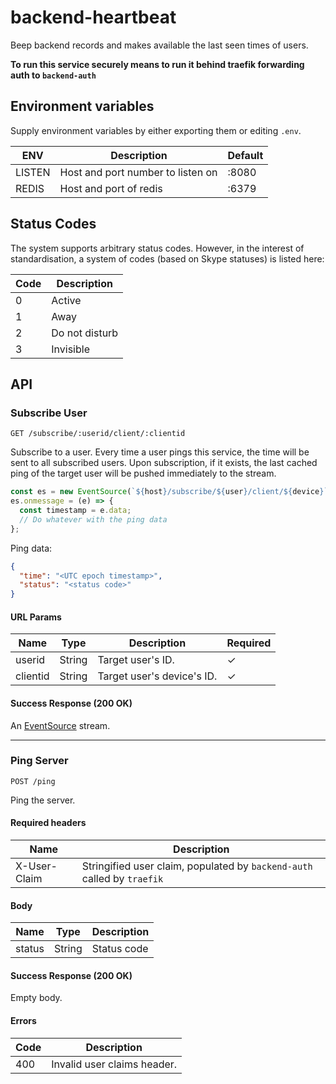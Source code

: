 # backend-heartbeat

Beep backend records and makes available the last seen times of users.

**To run this service securely means to run it behind traefik forwarding auth to `backend-auth`**

## Environment variables

Supply environment variables by either exporting them or editing ```.env```.

| ENV | Description | Default |
| ---- | ----------- | ------- |
| LISTEN | Host and port number to listen on | :8080 |
| REDIS | Host and port of redis | :6379 |

## Status Codes

The system supports arbitrary status codes. However, in the interest of standardisation, a system of codes (based on Skype statuses) is listed here:

| Code | Description |
| ---- | ----------- |
| 0 | Active |
| 1 | Away |
| 2 | Do not disturb |
| 3 | Invisible |

## API

### Subscribe User

```
GET /subscribe/:userid/client/:clientid
```

Subscribe to a user. Every time a user pings this service, the time will be sent to all subscribed users. Upon subscription, if it exists, the last cached ping of the target user will be pushed immediately to the stream.

```js
const es = new EventSource(`${host}/subscribe/${user}/client/${device}`);
es.onmessage = (e) => {
  const timestamp = e.data;
  // Do whatever with the ping data
};
```

Ping data:

```json
{
  "time": "<UTC epoch timestamp>",
  "status": "<status code>"
}
```

#### URL Params

| Name | Type | Description | Required |
| ---- | ---- | ----------- | -------- |
| userid | String | Target user's ID. | ✓ |
| clientid | String | Target user's device's ID. | ✓ |

#### Success Response (200 OK)

An [EventSource](https://developer.mozilla.org/en-US/docs/Web/API/EventSource) stream.

---

### Ping Server

```
POST /ping
```

Ping the server.

#### Required headers

| Name | Description |
| ---- | ----------- |
| X-User-Claim | Stringified user claim, populated by `backend-auth` called by `traefik` |

#### Body

| Name | Type | Description |
| ---- | ---- | ----------- |
| status | String | Status code |

#### Success Response (200 OK)

Empty body.

#### Errors

| Code | Description |
| ---- | ----------- |
| 400 | Invalid user claims header. |
